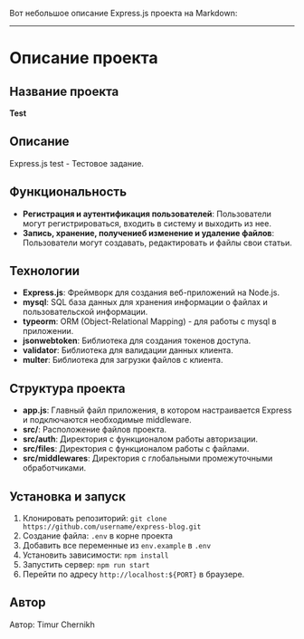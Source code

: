 Вот небольшое описание Express.js проекта на Markdown:

---

# Описание проекта

## Название проекта

**Test**

## Описание

Express.js test - Тестовое задание.

## Функциональность

- **Регистрация и аутентификация пользователей**: Пользователи могут регистрироваться, входить в систему и выходить из нее.
- **Запись, хранение, получениеб изменение и удаление файлов**: Пользователи могут создавать, редактировать и файлы свои статьи.

## Технологии

- **Express.js**: Фреймворк для создания веб-приложений на Node.js.
- **mysql**: SQL база данных для хранения информации о файлах и пользовательской информации.
- **typeorm**: ORM (Object-Relational Mapping) - для работы с mysql в приложении.
- **jsonwebtoken**: Библиотека для создания токенов доступа.
- **validator**: Библиотека для валидации данных клиента.
- **multer**: Библиотека для загрузки файлов с клиента.

## Структура проекта

- **app.js**: Главный файл приложения, в котором настраивается Express и подключаются необходимые middleware.
- **src/**: Расположение файлов проекта.
- **src/auth**: Директория с функционалом работы авторизации.
- **src/files**: Директория с функционалом работы с файлами.
- **src/middlewares**: Директория с глобальными промежуточными обработчиками.

## Установка и запуск

1. Клонировать репозиторий: `git clone https://github.com/username/express-blog.git`
2. Создание файла: `.env` в корне проекта
3. Добавить все переменные из `env.example` в `.env`
4. Установить зависимости: `npm install`
5. Запустить сервер: `npm run start`
6. Перейти по адресу `http://localhost:${PORT}` в браузере.

## Автор

Автор: Timur Chernikh
